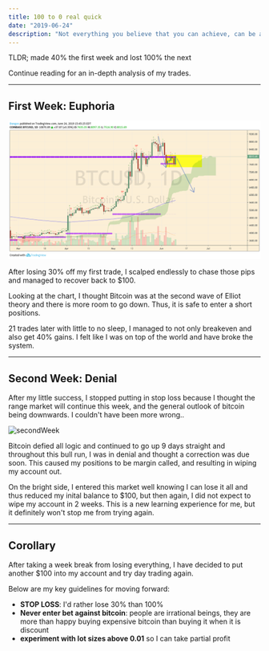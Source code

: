 ```yaml
---
title: 100 to 0 real quick
date: "2019-06-24"
description: "Not everything you believe that you can achieve, can be achieved but that won't stop you from trying. - AULIQ ICE"
---
```


TLDR; made 40% the first week and lost 100% the next

Continue reading for an in-depth analysis of my trades.

---

## First Week: Euphoria

![firstWeek](./firstWeek.png)

After losing 30% off my first trade, I scalped endlessly to chase those pips and managed to recover back to \$100.

Looking at the chart, I thought Bitcoin was at the second wave of Elliot theory and there is more room to go down. Thus, it is safe to enter a short positions.

21 trades later with little to no sleep, I managed to not only breakeven and also get 40% gains. I felt like I was on top of the world and have broke the system.

---

## Second Week: Denial

After my little success, I stopped putting in stop loss because I thought the range market will continue this week, and the general outlook of bitcoin being downwards. I couldn't have been more wrong..

![secondWeek](https://media.giphy.com/media/THfBY7x23FJor2OqLy/giphy.gif)

Bitcoin defied all logic and continued to go up 9 days straight and throughout this bull run, I was in denial and thought a correction was due soon. This caused my positions to be margin called, and resulting in wiping my account out.

On the bright side, I entered this market well knowing I can lose it all and thus reduced my inital balance to \$100, but then again, I did not expect to wipe my account in 2 weeks. This is a new learning experience for me, but it definitely won't stop me from trying again.

---

## Corollary

After taking a week break from losing everything, I have decided to put another \$100 into my account and try day trading again.

Below are my key guidelines for moving forward:

- **STOP LOSS**: I'd rather lose 30% than 100%
- **Never enter bet against bitcoin**: people are irrational beings, they are more than happy buying expensive bitcoin than buying it when it is discount
- **experiment with lot sizes above 0.01** so I can take partial profit
